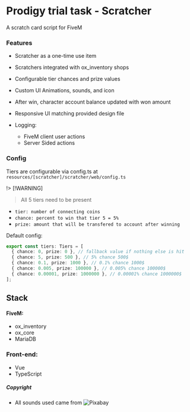# Prodigy trial task - Scratcher

A scratch card script for FiveM

### Features

- Scratcher as a one-time use item

- Scratchers integrated with ox_inventory shops

- Configurable tier chances and prize values

- Custom UI Animations, sounds, and icon

- After win, character account balance updated with won amount

- Responsive UI matching provided design file

- Logging:

  - FiveM client user actions
  - Server Sided actions

### Config

Tiers are configurable via config.ts at `resources/[scratcher]/scratcher/web/config.ts`

!> [!WARNING]

> All 5 tiers need to be present

- `tier: number of connecting coins`
- `chance: percent to win that tier 5 = 5%`
- `prize: amount that will be transfered to account after winning`

Default config:

```ts
export const tiers: Tiers = [
  { chance: 0, prize: 0 }, // fallback value if nothing else is hit
  { chance: 5, prize: 500 }, // 5% chance 500$
  { chance: 0.1, prize: 1000 }, // 0.1% chance 1000$
  { chance: 0.005, prize: 100000 }, // 0.005% chance 100000$
  { chance: 0.00001, prize: 1000000 }, // 0.00001% chance 1000000$
];
```

## Stack

#### FiveM:

- ox_inventory
- ox_core
- MariaDB

### Front-end:

- Vue
- TypeScript

##### Copyright

- All sounds used came from ![Pixabay](https://pixabay.com/)

```

```

